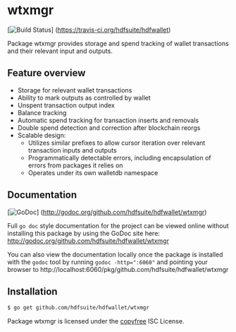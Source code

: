 wtxmgr
======

[![Build Status](https://travis-ci.org/hdfsuite/hdfwallet.png?branch=master)]
(https://travis-ci.org/hdfsuite/hdfwallet)

Package wtxmgr provides storage and spend tracking of wallet transactions and
their relevant input and outputs.

## Feature overview

- Storage for relevant wallet transactions
- Ability to mark outputs as controlled by wallet
- Unspent transaction output index
- Balance tracking
- Automatic spend tracking for transaction inserts and removals
- Double spend detection and correction after blockchain reorgs
- Scalable design:
  - Utilizes similar prefixes to allow cursor iteration over relevant transaction
    inputs and outputs
  - Programmatically detectable errors, including encapsulation of errors from
    packages it relies on
  - Operates under its own walletdb namespace
    
## Documentation

[![GoDoc](https://godoc.org/github.com/hdfsuite/hdfwallet/wtxmgr?status.png)]
(http://godoc.org/github.com/hdfsuite/hdfwallet/wtxmgr)

Full `go doc` style documentation for the project can be viewed online without
installing this package by using the GoDoc site here:
http://godoc.org/github.com/hdfsuite/hdfwallet/wtxmgr

You can also view the documentation locally once the package is installed with
the `godoc` tool by running `godoc -http=":6060"` and pointing your browser to
http://localhost:6060/pkg/github.com/hdfsuite/hdfwallet/wtxmgr

## Installation

```bash
$ go get github.com/hdfsuite/hdfwallet/wtxmgr
```

Package wtxmgr is licensed under the [copyfree](http://copyfree.org) ISC
License.
